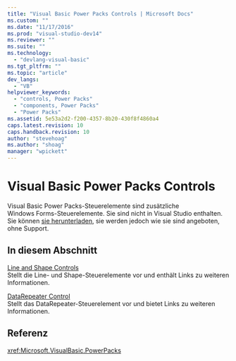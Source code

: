 ```yaml
---
title: "Visual Basic Power Packs Controls | Microsoft Docs"
ms.custom: ""
ms.date: "11/17/2016"
ms.prod: "visual-studio-dev14"
ms.reviewer: ""
ms.suite: ""
ms.technology: 
  - "devlang-visual-basic"
ms.tgt_pltfrm: ""
ms.topic: "article"
dev_langs: 
  - "VB"
helpviewer_keywords: 
  - "controls, Power Packs"
  - "components, Power Packs"
  - "Power Packs"
ms.assetid: 5e53a2d2-f200-4357-8b20-430f8f4860a4
caps.latest.revision: 10
caps.handback.revision: 10
author: "stevehoag"
ms.author: "shoag"
manager: "wpickett"
---
```

# Visual Basic Power Packs Controls
Visual Basic Power Packs\-Steuerelemente sind zusätzliche Windows Forms\-Steuerelemente.  Sie sind nicht in Visual Studio enthalten.  Sie können [sie herunterladen](http://go.microsoft.com/fwlink/?LinkId=321343), sie werden jedoch wie sie sind angeboten, ohne Support.  
  
## In diesem Abschnitt  
 [Line and Shape Controls](../../../visual-basic/developing-apps/windows-forms/line-and-shape-controls-visual-studio.md)  
 Stellt die Line\- und Shape\-Steuerelemente vor und enthält Links zu weiteren Informationen.  
  
 [DataRepeater Control](../../../visual-basic/developing-apps/windows-forms/datarepeater-control-visual-studio.md)  
 Stellt das DataRepeater\-Steuerelement vor und bietet Links zu weiteren Informationen.  
  
## Referenz  
 <xref:Microsoft.VisualBasic.PowerPacks>